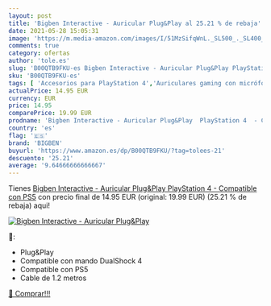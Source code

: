 ```yaml
---
layout: post
title: 'Bigben Interactive - Auricular Plug&Play al 25.21 % de rebaja'
date: 2021-05-28 15:05:31
image: 'https://m.media-amazon.com/images/I/51MzSifqWnL._SL500_._SL400_.jpg'
comments: true
category: ofertas
author: 'tole.es'
slug: 'B00QTB9FKU-es Bigben Interactive - Auricular Plug&Play PlayStation 4 -...'
sku: 'B00QTB9FKU-es'
tags: [ 'Accesorios para PlayStation 4','Auriculares gaming con micrófono para PlayStation 4','Hardware y juegos para PlayStation 4','Videojuegos','bigben','playstation','ps5', ]
actualPrice: 14.95 EUR
currency: EUR
price: 14.95
comparePrice: 19.99 EUR
prodname: 'Bigben Interactive - Auricular Plug&Play  PlayStation 4  - Compatible con PS5'
country: 'es'
flag: '🇪🇸'
brand: 'BIGBEN'
buyurl: 'https://www.amazon.es/dp/B00QTB9FKU/?tag=tolees-21'
descuento: '25.21'
average: '9.64666666666667'
---
```


Tienes [Bigben Interactive - Auricular Plug&Play  PlayStation 4  - Compatible con PS5](https://www.amazon.es/dp/B00QTB9FKU/?tag=tolees-21) con precio final de  14.95 EUR (original: 19.99 EUR) (25.21 %  de rebaja) aqui!

[![Bigben Interactive - Auricular Plug&Play](https://m.media-amazon.com/images/I/51MzSifqWnL._SL500_._SL400_.jpg)](https://www.amazon.es/dp/B00QTB9FKU/?tag=tolees-21)

🔎:

- Plug&Play
- Compatible con mando DualShock 4
- Compatible con PS5
- Cable de 1.2 metros

[🛒 Comprar!!!](https://www.amazon.es/dp/B00QTB9FKU/?tag=tolees-21)
